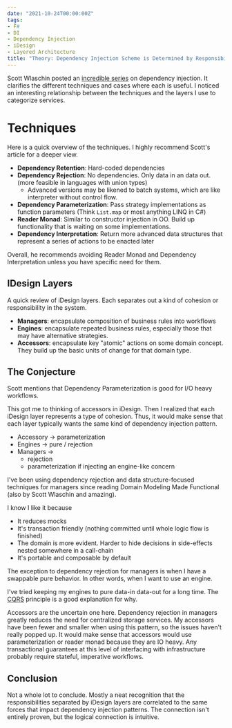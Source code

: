 ```yaml
---
date: "2021-10-24T00:00:00Z"
tags:
- F#
- DI
- Dependency Injection
- iDesign
- Layered Architecture
title: "Theory: Dependency Injection Scheme is Determined by Responsibility Layer"
---
```


Scott Wlaschin posted an [incredible series](https://fsharpforfunandprofit.com/posts/dependencies/) on dependency injection. It clarifies the different techniques and cases where each is useful. I noticed an interesting relationship between the techniques and the layers I use to categorize services.
<!--more-->

# Techniques

Here is a quick overview of the techniques. I highly recommend Scott's article for a deeper view.
- **Dependency Retention**: Hard-coded dependencies
- **Dependency Rejection**: No dependencies. Only data in an data out. (more feasible in languages with union types)
  - Advanced versions may be likened to batch systems, which are like interpreter without control flow.
- **Dependency Parameterization**: Pass strategy implementations as function parameters (Think `List.map` or most anything LINQ in C#)
- **Reader Monad**: Similar to constructor injection in OO. Build up functionality that is waiting on some implementations.
- **Dependency Interpretation**: Return more advanced data structures that represent a series of actions to be enacted later

Overall, he recommends avoiding Reader Monad and Dependency Interpretation unless you have specific need for them.

## IDesign Layers

A quick review of iDesign layers. Each separates out a kind of cohesion or responsibility in the system.
- **Managers**: encapsulate composition of business rules into workflows
- **Engines**: encapsulate repeated business rules, especially those that may have alternative strategies.
- **Accessors**: encapsulate key "atomic" actions on some domain concept. They build up the basic units of change for that domain type.


## The Conjecture

Scott mentions that Dependency Parameterization is good for I/O heavy workflows.

This got me to thinking of accessors in iDesign. Then I realized that each iDesign layer represents a type of cohesion. Thus, it would make sense that each layer typically wants the same kind of dependency injection pattern.

- Accessory -> parameterization
- Engines -> pure / rejection
- Managers -> 
  - rejection
  - parameterization if injecting an engine-like concern


I've been using dependency rejection and data structure-focused techniques for managers since reading Domain Modeling Made Functional (also by Scott Wlaschin and amazing). 

I know I like it because
- It reduces mocks
- It's transaction friendly (nothing committed until whole logic flow is finished)
- The domain is more evident. Harder to hide decisions in side-effects nested somewhere in a call-chain
- It's portable and composable by default

The exception to dependency rejection for managers is when I have a swappable pure behavior. In other words, when I want to use an engine.

I've tried keeping my engines to pure data-in data-out for a long time. The [CQRS](https://en.wikipedia.org/wiki/Command%E2%80%93query_separation) principle is a good explanation for why.

Accessors are the uncertain one here. Dependency rejection in managers greatly reduces the need for centralized storage services. My accessors have been fewer and smaller when using this pattern, so the issues haven't really popped up. It would make sense that accessors would use parameterization or reader monad because they are IO heavy. Any transactional guarantees at this level of interfacing with infrastructure probably require stateful, imperative workflows.

## Conclusion

Not a whole lot to conclude. Mostly a neat recognition that the responsibilities separated by iDesign layers are correlated to the same forces that impact dependency injection patterns.
The connection isn't entirely proven, but the logical connection is intuitive.

